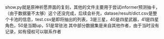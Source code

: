 show.py就是原神祈愿界面的复刻，其他的文件主要用于尝试informer预测抽卡，（由于数据量不太够）这个还没完成，后续会补充，datase/result/dict.csv是整个卡池的信息，test.csv是即将抽出的列表，3是三星，40是四星武器，41是四星角色，50是当期up，51是常驻池 其中部分数据集是来自其他作者，由于当时没有记录，如有侵权可以联系作者
